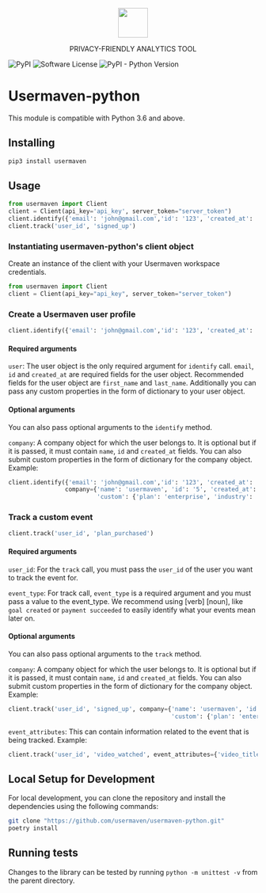 <p align="center">
  <a href="https://usermaven.com/">
    <img src="https://usermaven.com/_next/image?url=%2Fimages%2Flogo.png&w=256&q=75" height="60">
  </a>
  <p align="center">PRIVACY-FRIENDLY ANALYTICS TOOL</p>
</p>

![PyPI](https://img.shields.io/badge/pypi-v0.1.1-blue)
![Software License](https://img.shields.io/badge/license-MIT-green)
![PyPI - Python Version](https://img.shields.io/badge/python-3.6%20and%20above-blue)

# Usermaven-python 

This module is compatible with Python 3.6 and above.

## Installing

```bash
pip3 install usermaven
```

## Usage

```python
from usermaven import Client
client = Client(api_key='api_key', server_token="server_token")
client.identify({'email': 'john@gmail.com','id': '123', 'created_at': '2022'})
client.track('user_id', 'signed_up')
```

### Instantiating usermaven-python's client object

Create an instance of the client with your Usermaven workspace credentials.

```python
from usermaven import Client
client = Client(api_key="api_key", server_token="server_token")
```

### Create a Usermaven user profile

```python
client.identify({'email': 'john@gmail.com','id': '123', 'created_at': '2022'})
```

#### Required arguments
`user`: The user object is the only required argument for `identify` call. `email`, `id` and `created_at` are required
fields for the user object. Recommended fields for the user object are `first_name` and `last_name`. Additionally you 
can pass any custom properties in the form of dictionary to your user object.

#### Optional arguments
You can also pass optional arguments to the `identify` method.

`company`: A company object for which the user belongs to. It is optional but if it is passed, it must contain `name`,
`id` and `created_at` fields. You can also submit custom properties in the form of dictionary for the company object. 
Example:
```python
client.identify({'email': 'john@gmail.com','id': '123', 'created_at': '2022'}, 
                company={'name': 'usermaven', 'id': '5', 'created_at': '2022',
                         'custom': {'plan': 'enterprise', 'industry': 'Technology'}})
```

### Track a custom event

```python
client.track('user_id', 'plan_purchased')
```

#### Required arguments
`user_id`: For the `track` call, you must pass the `user_id` of the user you want to track the event for.

`event_type`: For track call, `event_type` is a required argument and you must pass a value to the event_type.
We recommend using [verb] [noun], like `goal created` or `payment succeeded` to easily identify what your events mean
later on.

#### Optional arguments
You can also pass optional arguments to the `track` method.

`company`: A company object for which the user belongs to. It is optional but if it is passed, it must contain `name`,
`id` and `created_at` fields. You can also submit custom properties in the form of dictionary for the company object. 
Example:
```python
client.track('user_id', 'signed_up', company={'name': 'usermaven', 'id': '5', 'created_at': '2022',
                                              'custom': {'plan': 'enterprise', 'industry': 'Technology'}})
```

`event_attributes`: This can contain information related to the event that is being tracked. Example:
```python
client.track('user_id', 'video_watched', event_attributes={'video_title': 'demo', 'watched_at': '2022'})
```

## Local Setup for Development
For local development, you can clone the repository and install the dependencies using the following commands:

```bash
git clone "https://github.com/usermaven/usermaven-python.git"
poetry install
```

## Running tests

Changes to the library can be tested by running `python -m unittest -v` from the parent directory.
